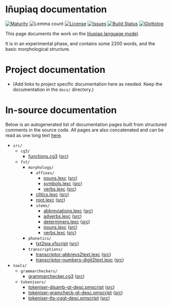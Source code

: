 # Iñupiaq documentation

[![Maturity](https://img.shields.io/endpoint?url=https%3A%2F%2Fraw.githubusercontent.com%2Fgiellalt%2Flang-ipk%2Fgh-pages%2Fmaturity.json)](https://giellalt.github.io/MaturityClassification.html)
![Lemma count](https://img.shields.io/endpoint?url=https%3A%2F%2Fraw.githubusercontent.com%2Fgiellalt%2Flang-ipk%2Fgh-pages%2Flemmacount.json)
[![License](https://img.shields.io/github/license/giellalt/lang-ipk)](https://github.com/giellalt/lang-ipk/blob/main/LICENSE)
[![Issues](https://img.shields.io/github/issues/giellalt/lang-ipk)](https://github.com/giellalt/lang-ipk/issues)
[![Build Status](https://builds.giellalt.org/api/badge/lang-ipk?label=CI)](https://builds.giellalt.org/pipelines/lang-ipk/builds/latest)
[![Glottolog](https://img.shields.io/badge/Glottolog-green)](https://glottolog.org/resource/languoid/id/inup1234)

This page documents the work on the [Iñupiaq language model](http://github.com/giellalt/lang-ipk). 

It is in an experimental phase, and contains some 2200 words, and the basic morphological structure.

# Project documentation

* (Add links to project specific documentation here as needed. Keep the documentation in the `docs/` directory.)

# In-source documentation

Below is an autogenerated list of documentation pages built from structured comments in the source code. All pages are also concatenated and can be read as one long text [here](ipk.md).

* `src/`
    * `cg3/`
        * [functions.cg3](src-cg3-functions.cg3.html) ([src](https://github.com/giellalt/lang-ipk/blob/main/src/cg3/functions.cg3))
    * `fst/`
        * `morphology/`
            * `affixes/`
                * [nouns.lexc](src-fst-morphology-affixes-nouns.lexc.html) ([src](https://github.com/giellalt/lang-ipk/blob/main/src/fst/morphology/affixes/nouns.lexc))
                * [symbols.lexc](src-fst-morphology-affixes-symbols.lexc.html) ([src](https://github.com/giellalt/lang-ipk/blob/main/src/fst/morphology/affixes/symbols.lexc))
                * [verbs.lexc](src-fst-morphology-affixes-verbs.lexc.html) ([src](https://github.com/giellalt/lang-ipk/blob/main/src/fst/morphology/affixes/verbs.lexc))
            * [clitics.lexc](src-fst-morphology-clitics.lexc.html) ([src](https://github.com/giellalt/lang-ipk/blob/main/src/fst/morphology/clitics.lexc))
            * [root.lexc](src-fst-morphology-root.lexc.html) ([src](https://github.com/giellalt/lang-ipk/blob/main/src/fst/morphology/root.lexc))
            * `stems/`
                * [abbreviations.lexc](src-fst-morphology-stems-abbreviations.lexc.html) ([src](https://github.com/giellalt/lang-ipk/blob/main/src/fst/morphology/stems/abbreviations.lexc))
                * [adverbs.lexc](src-fst-morphology-stems-adverbs.lexc.html) ([src](https://github.com/giellalt/lang-ipk/blob/main/src/fst/morphology/stems/adverbs.lexc))
                * [determiners.lexc](src-fst-morphology-stems-determiners.lexc.html) ([src](https://github.com/giellalt/lang-ipk/blob/main/src/fst/morphology/stems/determiners.lexc))
                * [nouns.lexc](src-fst-morphology-stems-nouns.lexc.html) ([src](https://github.com/giellalt/lang-ipk/blob/main/src/fst/morphology/stems/nouns.lexc))
                * [verbs.lexc](src-fst-morphology-stems-verbs.lexc.html) ([src](https://github.com/giellalt/lang-ipk/blob/main/src/fst/morphology/stems/verbs.lexc))
        * `phonetics/`
            * [txt2ipa.xfscript](src-fst-phonetics-txt2ipa.xfscript.html) ([src](https://github.com/giellalt/lang-ipk/blob/main/src/fst/phonetics/txt2ipa.xfscript))
        * `transcriptions/`
            * [transcriptor-abbrevs2text.lexc](src-fst-transcriptions-transcriptor-abbrevs2text.lexc.html) ([src](https://github.com/giellalt/lang-ipk/blob/main/src/fst/transcriptions/transcriptor-abbrevs2text.lexc))
            * [transcriptor-numbers-digit2text.lexc](src-fst-transcriptions-transcriptor-numbers-digit2text.lexc.html) ([src](https://github.com/giellalt/lang-ipk/blob/main/src/fst/transcriptions/transcriptor-numbers-digit2text.lexc))
* `tools/`
    * `grammarcheckers/`
        * [grammarchecker.cg3](tools-grammarcheckers-grammarchecker.cg3.html) ([src](https://github.com/giellalt/lang-ipk/blob/main/tools/grammarcheckers/grammarchecker.cg3))
    * `tokenisers/`
        * [tokeniser-disamb-gt-desc.pmscript](tools-tokenisers-tokeniser-disamb-gt-desc.pmscript.html) ([src](https://github.com/giellalt/lang-ipk/blob/main/tools/tokenisers/tokeniser-disamb-gt-desc.pmscript))
        * [tokeniser-gramcheck-gt-desc.pmscript](tools-tokenisers-tokeniser-gramcheck-gt-desc.pmscript.html) ([src](https://github.com/giellalt/lang-ipk/blob/main/tools/tokenisers/tokeniser-gramcheck-gt-desc.pmscript))
        * [tokeniser-tts-cggt-desc.pmscript](tools-tokenisers-tokeniser-tts-cggt-desc.pmscript.html) ([src](https://github.com/giellalt/lang-ipk/blob/main/tools/tokenisers/tokeniser-tts-cggt-desc.pmscript))
